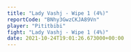 ```yaml
---
title: "Lady Vashj - Wipe 1 (4%)"
reportCode: "BNhy3GwzCKJA89Vn"
player: "Pititbibi"
fight: "Lady Vashj - Wipe 1 (4%)"
date: 2021-10-24T19:01:26.673000+00:00
---
```

